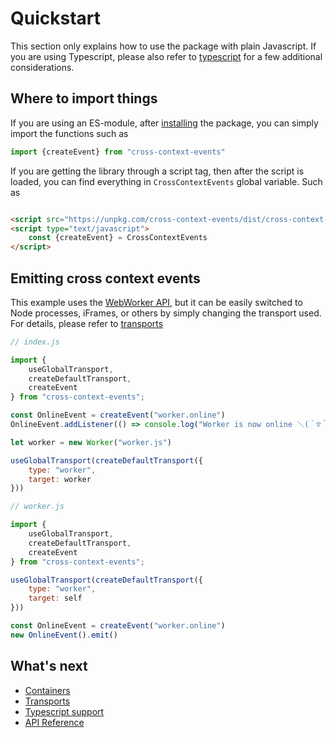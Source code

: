 # Quickstart

This section only explains how to use the package with plain Javascript. If you are using Typescript, please also refer
to [typescript](typescript) for a few additional considerations.

## Where to import things

If you are using an ES-module, after [installing](../) the package, you can simply import the functions such as

```js
import {createEvent} from "cross-context-events"
```

If you are getting the library through a script tag, then after the script is loaded, you can find everything
in `CrossContextEvents` global variable. Such as

```html

<script src="https://unpkg.com/cross-context-events/dist/cross-context-events.min.js"></script>
<script type="text/javascript">
    const {createEvent} = CrossContextEvents
</script>
```


## Emitting cross context events

This example uses the [WebWorker API](https://developer.mozilla.org/en-US/docs/Web/API/Web_Workers_API),
but it can be easily switched to Node processes, iFrames, or others by simply
changing the transport used. For details, please refer to [transports](transports)
```js
// index.js

import {
    useGlobalTransport,
    createDefaultTransport,
    createEvent
} from "cross-context-events";

const OnlineEvent = createEvent("worker.online")
OnlineEvent.addListener(() => console.log("Worker is now online ＼(＾▽＾)／"))

let worker = new Worker("worker.js")

useGlobalTransport(createDefaultTransport({
    type: "worker",
    target: worker
}))
```

```js
// worker.js

import {
    useGlobalTransport,
    createDefaultTransport,
    createEvent
} from "cross-context-events";

useGlobalTransport(createDefaultTransport({
    type: "worker",
    target: self
}))

const OnlineEvent = createEvent("worker.online")
new OnlineEvent().emit()
```


## What's next

- [Containers](containers)
- [Transports](transports)
- [Typescript support](typescript)
- [API Reference](api)

